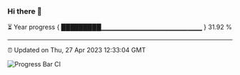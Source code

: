 ### Hi there 👋

⏳ Year progress { █████████▁▁▁▁▁▁▁▁▁▁▁▁▁▁▁▁▁▁▁▁▁ } 31.92 %

---

⏰ Updated on Thu, 27 Apr 2023 12:33:04 GMT

![Progress Bar CI](https://github.com/ZhaoGui/ZhaoGui/workflows/Progress%20Bar%20CI/badge.svg)
